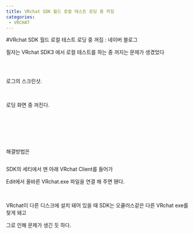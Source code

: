 ```yaml
---
title: VRchat SDK 월드 로컬 테스트 로딩 중 꺼짐
categories:
 - VRCHAT
---
```

#VRchat SDK 월드 로컬 테스트 로딩 중 꺼짐 : 네이버 블로그
<div class="wrap_rabbit pcol2 _param(1) _postViewArea222527879082" id="post-view222527879082">
<!-- Rabbit HTML --><div class="se-viewer se-theme-default" lang="ko-KR">
<!-- SE_DOC_HEADER_END -->
<div class="se-main-container">
<div class="se-component se-text se-l-default" id="SE-4227188d-0f86-4aeb-b089-7e48271ca038">
<div class="se-component-content">
<div class="se-section se-section-text se-l-default">
<div class="se-module se-module-text">
<!-- SE-TEXT { --><p class="se-text-paragraph se-text-paragraph-align-" id="SE-b2d6464c-932f-49b2-8f02-7602fe46f899" style=""><span class="se-fs- se-ff-" id="SE-2b83d371-4aa3-4b78-9698-a55e13c4a82c" style="">필자는 VRchat SDK3 에서 로컬 테스트를 하는 중 꺼지는 문제가 생겼었다</span></p><!-- } SE-TEXT --><!-- SE-TEXT { --><p class="se-text-paragraph se-text-paragraph-align-" id="SE-f697a0ba-ffd7-4b8b-80bf-6df6c3c33e41" style=""><span class="se-fs- se-ff-" id="SE-3369f78d-97e4-47ad-bb2b-afdcce7e51d8" style="">​</span></p><!-- } SE-TEXT -->
</div>
</div>
</div>
</div> <div class="se-component se-image se-l-default" id="SE-f4c74234-52c4-4075-aa67-9918433d38d4">
<div class="se-component-content se-component-content-fit">
<div class="se-section se-section-image se-l-default se-section-align-">
<div class="se-module se-module-image" style="">
<a class="se-module-image-link __se_image_link __se_link" data-linkdata='{"id" : "SE-f4c74234-52c4-4075-aa67-9918433d38d4", "src" : "https://postfiles.pstatic.net/MjAyMTEwMDVfMjMx/MDAxNjMzNDQ0Mjk4ODk3.CsZ2wmEaTKsEM-nC3xM_Ubw_ZZQmNdh4jWjhcxmO0BMg.qJc5AjWF2pnX-QtXN3pMe3F6PzZrHFZN8umQPAIboiUg.PNG.dls32208/%EB%8F%84%EC%9B%80.png", "originalWidth" : "1212", "originalHeight" : "516", "linkUse" : "false", "link" : ""}' data-linktype="img" href="#" onclick="return false;" style="">
<img alt="" class="se-image-resource" data-height="295" data-lazy-src="https://postfiles.pstatic.net/MjAyMTEwMDVfMjMx/MDAxNjMzNDQ0Mjk4ODk3.CsZ2wmEaTKsEM-nC3xM_Ubw_ZZQmNdh4jWjhcxmO0BMg.qJc5AjWF2pnX-QtXN3pMe3F6PzZrHFZN8umQPAIboiUg.PNG.dls32208/%EB%8F%84%EC%9B%80.png?type=w966" data-width="693" src="https://postfiles.pstatic.net/MjAyMTEwMDVfMjMx/MDAxNjMzNDQ0Mjk4ODk3.CsZ2wmEaTKsEM-nC3xM_Ubw_ZZQmNdh4jWjhcxmO0BMg.qJc5AjWF2pnX-QtXN3pMe3F6PzZrHFZN8umQPAIboiUg.PNG.dls32208/%EB%8F%84%EC%9B%80.png?type=w80_blur">
</img></a>
</div>
</div>
</div>
</div>
<div class="se-component se-text se-l-default" id="SE-f38ab2a7-9bdb-49ab-9949-04ec85c2c484">
<div class="se-component-content">
<div class="se-section se-section-text se-l-default">
<div class="se-module se-module-text">
<!-- SE-TEXT { --><p class="se-text-paragraph se-text-paragraph-align-" id="SE-479217cc-3e73-4ee3-a0a0-620dfc9c52f9" style=""><span class="se-fs- se-ff-" id="SE-4ea6a850-eae3-4596-8feb-d76072fc0cc8" style="">로그의 스크린샷.</span></p><!-- } SE-TEXT --><!-- SE-TEXT { --><p class="se-text-paragraph se-text-paragraph-align-" id="SE-1b748cc1-663d-47ce-9cc3-6ccd228f2f5e" style=""><span class="se-fs- se-ff-" id="SE-06484944-a09d-42f2-9c9b-1be67111d296" style="">​</span></p><!-- } SE-TEXT --><!-- SE-TEXT { --><p class="se-text-paragraph se-text-paragraph-align-" id="SE-8081ed26-b2ab-4f25-bff9-3bb92f796a2b" style=""><span class="se-fs- se-ff-" id="SE-ab43e85e-8bf6-47c1-87b5-0b2c74a0db17" style="">로딩 화면 중 꺼진다.</span></p><!-- } SE-TEXT --><!-- SE-TEXT { --><p class="se-text-paragraph se-text-paragraph-align-" id="SE-d07ca401-eb6f-4ff2-b872-b82f71dac4db" style=""><span class="se-fs- se-ff-" id="SE-c00afc7f-ec28-4da7-8d8c-e31192305d80" style="">​</span></p><!-- } SE-TEXT --><!-- SE-TEXT { --><p class="se-text-paragraph se-text-paragraph-align-" id="SE-f00e42c0-e9a9-4051-a542-1e28db044e91" style=""><span class="se-fs- se-ff-" id="SE-4d6bb205-ed66-456d-8b04-e2a78b863db4" style="">​</span></p><!-- } SE-TEXT --><!-- SE-TEXT { --><p class="se-text-paragraph se-text-paragraph-align-" id="SE-e6d75113-63e8-484a-8e28-0508eb4ee409" style=""><span class="se-fs- se-ff-" id="SE-7ebbf75a-f6ef-473f-b5ca-765a723d7ab7" style="">​</span></p><!-- } SE-TEXT --><!-- SE-TEXT { --><p class="se-text-paragraph se-text-paragraph-align-" id="SE-df4b91fc-885e-4c6b-9f03-4366c921ffe5" style=""><span class="se-fs- se-ff-" id="SE-7c0529a7-50b6-485e-b455-bca7d937482d" style="">해결방법은</span></p><!-- } SE-TEXT -->
</div>
</div>
</div>
</div> <div class="se-component se-image se-l-default" id="SE-bde93b67-d7f6-45cb-b0ad-eaedaa4e9ac5">
<div class="se-component-content se-component-content-normal">
<div class="se-section se-section-image se-l-default se-section-align-" style="max-width:550px;">
<div class="se-module se-module-image" style="">
<a class="se-module-image-link __se_image_link __se_link" data-linkdata='{"id" : "SE-bde93b67-d7f6-45cb-b0ad-eaedaa4e9ac5", "src" : "https://postfiles.pstatic.net/MjAyMTEwMDVfMjI1/MDAxNjMzNDQ0Mjg3Mjcx.O5QVwEUqlvKH1-1cuhbKQCz5xFMzNbq6f6KW53P30zgg.NS5D2hWs3IHvM9R0pD1xnRYSKx7c2TNwTLn3K3VYNlAg.PNG.dls32208/%EC%BA%A1%EC%B2%98.PNG", "originalWidth" : "550", "originalHeight" : "449", "linkUse" : "false", "link" : ""}' data-linktype="img" href="#" onclick="return false;" style="">
<img alt="" class="se-image-resource" data-height="449" data-lazy-src="https://postfiles.pstatic.net/MjAyMTEwMDVfMjI1/MDAxNjMzNDQ0Mjg3Mjcx.O5QVwEUqlvKH1-1cuhbKQCz5xFMzNbq6f6KW53P30zgg.NS5D2hWs3IHvM9R0pD1xnRYSKx7c2TNwTLn3K3VYNlAg.PNG.dls32208/%EC%BA%A1%EC%B2%98.PNG?type=w966" data-width="550" src="https://postfiles.pstatic.net/MjAyMTEwMDVfMjI1/MDAxNjMzNDQ0Mjg3Mjcx.O5QVwEUqlvKH1-1cuhbKQCz5xFMzNbq6f6KW53P30zgg.NS5D2hWs3IHvM9R0pD1xnRYSKx7c2TNwTLn3K3VYNlAg.PNG.dls32208/%EC%BA%A1%EC%B2%98.PNG?type=w80_blur">
</img></a>
</div>
</div>
</div>
</div>
<div class="se-component se-text se-l-default" id="SE-40e528fc-8abd-48c3-8cd7-be48cb427f5c">
<div class="se-component-content">
<div class="se-section se-section-text se-l-default">
<div class="se-module se-module-text">
<!-- SE-TEXT { --><p class="se-text-paragraph se-text-paragraph-align-" id="SE-37503418-78b6-431f-971f-05d254719674" style=""><span class="se-fs- se-ff-" id="SE-5ac52777-0b9d-4ed7-845e-1b4fca897974" style="">SDK의 세티에서 맨 아래 VRchat Client를 들어가</span></p><!-- } SE-TEXT --><!-- SE-TEXT { --><p class="se-text-paragraph se-text-paragraph-align-" id="SE-7ec072a3-78a3-4232-97c7-16baf1243364" style=""><span class="se-fs- se-ff-" id="SE-c4673828-ef09-4d20-ba4e-85fce89f8443" style="">Edit에서 올바른 VRchat.exe 파일을 연결 해 주면 됀다.</span></p><!-- } SE-TEXT --><!-- SE-TEXT { --><p class="se-text-paragraph se-text-paragraph-align-" id="SE-c4e96da7-7798-4461-8108-0fe1d9d4b6a0" style=""><span class="se-fs- se-ff-" id="SE-b3d4b46e-1a54-4045-999b-577e7c4e4c2d" style="">​</span></p><!-- } SE-TEXT --><!-- SE-TEXT { --><p class="se-text-paragraph se-text-paragraph-align-" id="SE-97b593ec-7b9e-4800-8bc6-06a1f52f1f6b" style=""><span class="se-fs- se-ff-" id="SE-25aac43b-d055-4a39-84a1-78467c93c7da" style="">VRchat이 다른 디스크에 설치 돼어 있을 때 SDK는 오큘러스같은 다른 VRchat exe를 찾게 돼고</span></p><!-- } SE-TEXT --><!-- SE-TEXT { --><p class="se-text-paragraph se-text-paragraph-align-" id="SE-126bb1e7-f1e1-4e65-93e8-bc2346569847" style=""><span class="se-fs- se-ff-" id="SE-b449c2a4-1752-429f-8306-68852a9029ed" style="">그로 인해 문제가 생긴 듯 하다.</span></p><!-- } SE-TEXT -->
</div>
</div>
</div>
</div> </div>
</div>
</div>